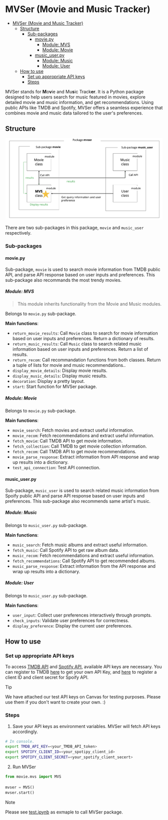 # MVSer (Movie and Music Tracker)

- [MVSer (Movie and Music Tracker)](#mvser-movie-and-music-tracker)
  - [Structure](#structure)
    - [Sub-packages](#sub-packages)
      - [movie.py](#moviepy)
        - [Module: MVS](#module-mvs)
        - [Module: Movie](#module-movie)
      - [music\_user.py](#music_userpy)
        - [Module: Music](#module-music)
        - [Module: User](#module-user)
  - [How to use](#how-to-use)
    - [Set up appropriate API keys](#set-up-appropriate-api-keys)
    - [Steps](#steps)

MVSer stands for **M**o**v**ie and Mu**s**ic Track**er**. It is a Python package designed to help users search for music featured in movies, explore detailed movie and music information, and get recommendations. Using public APIs like TMDB and Spotify, MVSer offers a seamless experience that combines movie and music data tailored to the user's preferences.

## Structure

![MVSer](./img/MVSer.png)

There are two sub-packages in this package, `movie` and `music_user` respectively. 

### Sub-packages

#### movie.py
Sub-package, `movie` is used to search movie information from TMDB public API, and parse API response based on user inputs and preferences. This sub-package also recommands the most trendy movies.

##### Module: MVS
> This module inherits functionality from the Movie and Music modules.

Belongs to `movie.py` sub-package.

**Main functions**:
- `return_movie_results`: Call `Movie` class to search for movie information based on user inputs and preferences. Return a dictionary of results.
- `return_music_results`: Call `Music` class to search related music information based on user inputs and preferences. Return a list of results.
- `return_recom`: Call recommandation functions from both classes. Return a tuple of lists for movie and music recommendations..
- `display_movie_details`: Display movie results.
- `display_music_details`: Display music results.
- `decoration`: Display a pretty layout.
- `start`: Start function for MVSer package.

##### Module: Movie
Belongs to `movie.py` sub-package.

**Main functions**:
- `movie_search`: Fetch movies and extract useful information.
- `movie_recom`: Fetch recommendations and extract useful information.
- `fetch_movie`: Call TMDB API to get movie information. 
- `fetch_collection`: Call TMDB to get movie collection information.
- `fetch_recom`: Call TMDB API to get movie recommendations.
- `movie_parse_response`: Extract information from API response and wrap up results into a dictionary.
- `test_api_connection`: Test API connection.

#### music_user.py
Sub-package, `music_user` is used to search related music information from Spoify public API and parse API response based on user inputs and preferences. This sub-package also recommends same artist's music.

##### Module: Music
Belongs to `music_user.py` sub-package.

**Main functions**:
- `music_search`: Fetch music albums and extract useful information.
- `fetch_music`: Call Spotify API to get raw album data.
- `music_recom`: Fetch recommendations and extract useful information.
- `fetch_recommendations`: Call Spotify API to get recommended albums.
- `music_parse_response`: Extract information from the API response and wrap up results into a dictionary.

##### Module: User
Belongs to `music_user.py` sub-package.

**Main functions**:
- `user_input`: Collect user preferences interactively through prompts.
- `check_inputs`: Validate user preferences for correctness.
- `display_preference`: Display the current user preferences.

## How to use

### Set up appropriate API keys

To access [TMDB API](https://developer.themoviedb.org/reference/intro/getting-started) and [Spotify API](https://developer.spotify.com/), available API keys are necessary. You can register to TMDB [here](https://developer.themoviedb.org/docs/getting-started) to get your own API Key, and [here](https://developer.spotify.com/documentation/web-api/tutorials/getting-started) to register a client ID and client secret for Spoify API.

> [!TIP]
> We have attached our test API keys on Canvas for testing purposes. Please use them if you don't want to create your own. :)

### Steps
1. Save your API keys as environment variables. MVSer will fetch API keys accordingly. 

```bash
# In console.
export TMDB_API_KEY=<your_TMDB_API_token>
export SPOTIFY_CLIENT_ID=<your_spotipy_client_id>
export SPOTIFY_CLIENT_SECRET=<your_spotify_client_secert>
```

2. Run MVSer

```python
from movie.mvs import MVS

mvser = MVS()
mvser.start()
```

>[!NOTE]
> Please see [test.ipynb](./test.ipynb) as exmaple to call MVSer package.